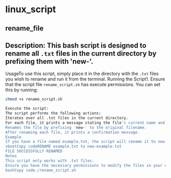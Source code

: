 # linux_script
## rename_file
## Description: This bash script is designed to rename all `.txt` files in the current directory by prefixing them with 'new-'. 
UsageTo use this script, simply place it in the directory with the `.txt` files you wish to rename and run it from the terminal.
Running the Script1. Ensure that the script file `rename_script.sh` has execute permissions. You can set this by running:
   ```bash
   chmod +x rename_script.sh
 
Execute the script:
The script performs the following actions:
Iterates over all .txt files in the current directory.
For each file, it prints a message stating the file's current name and the intended new name.
Renames the file by prefixing 'new-' to the original filename.
After renaming each file, it prints a confirmation message.
Example
If you have a file named example.txt, the script will rename it to new-example.txt and output:
vbnetCopy codeRENAME example.txt to new-example.txt
FILE SUCCESSFULLY RENAMED
Notes
This script only works with .txt files.
Ensure you have the necessary permissions to modify the files in your directory.
bashCopy code./rename_script.sh
 
